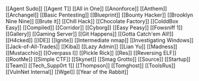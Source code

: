 [[Agent Sudo]]
[[Agent T]]
[[All in One]]
[[Anonforce]]
[[Anthem]]
[[Archangel]]
[[Basic Pentesting]]
[[Blueprint]]
[[Bounty Hacker]]
[[Brooklyn Nine Nine]]
[[Brute it]]
[[Chill Hack]]
[[Chocolate Factory]]
[[ColddBox Easy]]
[[Compiled]]
[[Corridor]]
[[Cyborg]]
[[Easy Peasy]]
[[Fowsniff 1]]
[[Gallery]]
[[Gaming Server]]
[[Git Happens]]
[[Gotta Catch'em All!]]
[[H4cked]]
[[IDE]]
[[Ignite]]
[[Intermediate nmap]]
[[Investigating Windows]]
[[Jack-of-All-Trades]]
[[Kiba]]
[[Lazy Admin]]
[[Lian Yu]]
[[Madness]]
[[Mustacchio]]
[[Overpass I]]
[[Pickle Rick]]
[[Res]]
[[Reversing ELF]]
[[RootMe]]
[[Simple CTF]]
[[Skynet]]
[[Smag Grotto]]
[[Source]]
[[Startup]]
[[Team]]
[[Tech_Supp0rt 1]]
[[Thompson]]
[[Tomghost]]
[[ToolsRus]]
[[VulnNet Internal]]
[[Wgel]]
[[Year of the Rabbit]]
